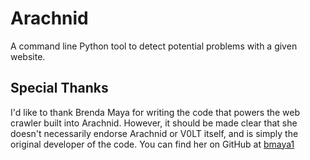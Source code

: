 # Arachnid

A command line Python tool to detect potential problems with a given website.

## Special Thanks

I'd like to thank Brenda Maya for writing the code that powers the web crawler built into Arachnid. However, it should be made clear that she doesn't necessarily endorse Arachnid or V0LT itself, and is simply the original developer of the code. You can find her on GitHub at [bmaya1](https://github.com/bmaya1)
